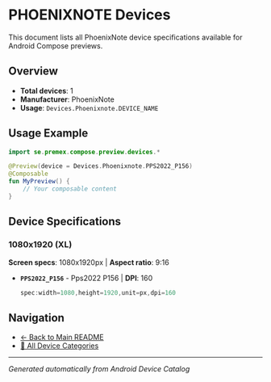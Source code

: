 # PHOENIXNOTE Devices

This document lists all PhoenixNote device specifications available for Android Compose previews.

## Overview

- **Total devices**: 1
- **Manufacturer**: PhoenixNote
- **Usage**: `Devices.Phoenixnote.DEVICE_NAME`

## Usage Example

```kotlin
import se.premex.compose.preview.devices.*

@Preview(device = Devices.Phoenixnote.PPS2022_P156)
@Composable
fun MyPreview() {
    // Your composable content
}
```

## Device Specifications

### 1080x1920 (XL)

**Screen specs**: 1080x1920px | **Aspect ratio**: 9:16

- **`PPS2022_P156`** - Pps2022 P156 | **DPI**: 160
  ```kotlin
  spec:width=1080,height=1920,unit=px,dpi=160
  ```

## Navigation

- [← Back to Main README](../../README.md)
- [📱 All Device Categories](../README.md)

---
*Generated automatically from Android Device Catalog*

